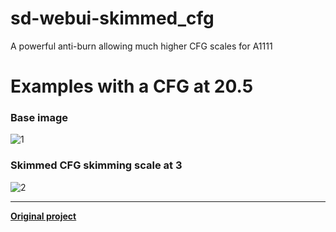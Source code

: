 # sd-webui-skimmed_cfg
A powerful anti-burn allowing much higher CFG scales for A1111

# Examples with a CFG at 20.5
### Base image
![1](https://github.com/user-attachments/assets/27f246cd-c793-40ce-9a7d-1a4fbc1d3c46)


### Skimmed CFG skimming scale at 3
![2](https://github.com/user-attachments/assets/25a182a1-5882-48fc-9c4f-82f92297dde6)


----

**[Original project](https://github.com/Extraltodeus/Skimmed_CFG)**
